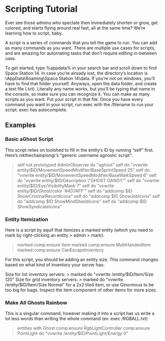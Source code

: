 # Scripting Tutorial

Ever see those admins who spectate then immediately shorten or grow, get colored, and starts flying around real fast, all at the same time? We’re learning how to script, baby. 

A script is a series of commands that you tell the game to run. You can add as many commands as you want. There are multiple use cases for scripts, and are amazing for automating tasks that don’t require editing in-between uses.

To get started, type %appdata% in your search bar and scroll down to find Space Station 14. In case you’re already lost, the directory’s location is \AppData\Roaming\Space Station 14\data. If you’re not on windows, you’ll have to find that folder yourself. Anyways, open the data folder, and create a text file (.txt). Literally any name works, but you’ll be typing that name in the console, so make sure you can recognize it. You can make as many scripts as you want. Put your script in that file. Once you have every command you want in your script, run exec with the /filename to run your script. exec has autocomplete.

## Examples
### Basic aGhost Script
This script relies on toolshed to fill in the entity’s ID by running “self” first. Here’s nikthechampiongr’s “generic username agnostic script”:

> self not prototyped AdminObserver do "aghost"
> self do "vvwrite entity/$ID/MovementSpeedModifier/BaseSprintSpeed 25"
> self do "vvwrite entity/$ID/MovementSpeedModifier/BaseWalkSpeed 6"
> self do "vvwrite entity/$ID/Description \"GHOST GANG!\""
> self do "vvwrite entity/$ID/Eye/VisibilityMask 7"
> self do "vvwrite entity/$ID/Ghost/color '#4D7AFF'"
> self do "addcomp $ID ShowCriminalRecordIcons"
> self do "addcomp $ID ShowJobIcons"
> self do "addcomp $ID ShowMindShieldIcons"
> self do "addcomp $ID ShowSyndicateIcons"

### Entity Itemization
Here is a script by aquif that itemizes a marked entity (which you need to mark by right-clicking an entity > admin > mark):

> marked comp:ensure Item
> marked comp:ensure MultiHandedItem
> marked comp:ensure CanEscapeInventory

For this script, you should be adding an entity size. This command changes based on what kind of inventory your server has:

Size for list inventory servers: > marked do "vvwrite /entity/$ID/Item/Size 120"
Size for grid inventory servers: > marked do "vvwrite /entity/$ID/Item/Size Normal" for a 2x2 tiled item, or use Ginormous to be too big for bags. Inspect the item component of other items for more sizes.

### Make All Ghosts Rainbow

This is a singular command, however making it into a script has us write a lot less words than writing the whole command (ex: exec /RGBALL.txt)

> entities with Ghost comp:ensure RgbLightController comp:ensure PointLight do "vvwrite /entity/$ID/PointLight/Energy 0"